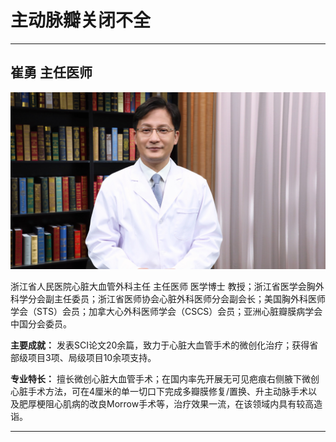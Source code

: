 # 主动脉瓣关闭不全

---

## 崔勇 主任医师

![1679383819948](image/c06_094/1679383819948.png)

浙江省人民医院心脏大血管外科主任 主任医师 医学博士 教授；浙江省医学会胸外科学分会副主任委员；浙江省医师协会心脏外科医师分会副会长；美国胸外科医师学会（STS）会员；加拿大心外科医师学会（CSCS）会员；亚洲心脏瓣膜病学会中国分会委员。


**主要成就：** 发表SCI论文20余篇，致力于心脏大血管手术的微创化治疗；获得省部级项目3项、局级项目10余项支持。


**专业特长：** 擅长微创心脏大血管手术；在国内率先开展无可见疤痕右侧腋下微创心脏手术方法，可在4厘米的单一切口下完成多瓣膜修复/置换、升主动脉手术以及肥厚梗阻心肌病的改良Morrow手术等，治疗效果一流，在该领域内具有较高造诣。

---
